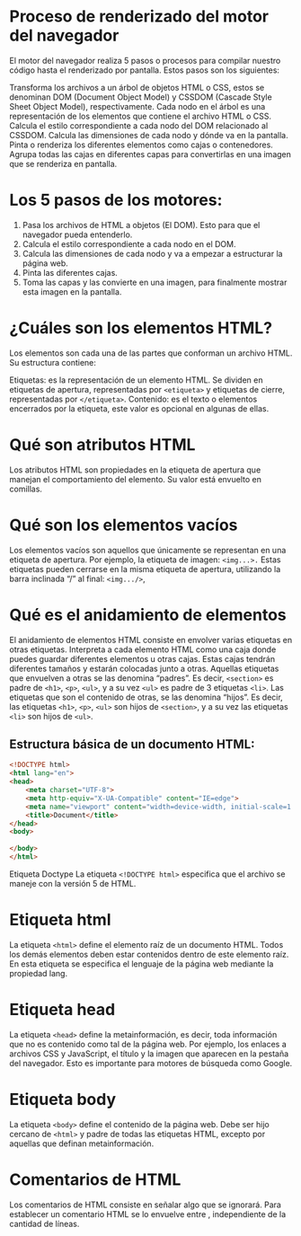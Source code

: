  # Proceso de renderizado del motor del navegador
El motor del navegador realiza 5 pasos o procesos para compilar nuestro código hasta el renderizado por pantalla. Estos pasos son los siguientes:

Transforma los archivos a un árbol de objetos HTML o CSS, estos se denominan DOM (Document Object Model) y CSSDOM (Cascade Style Sheet Object Model), respectivamente. Cada nodo en el árbol es una representación de los elementos que contiene el archivo HTML o CSS.
Calcula el estilo correspondiente a cada nodo del DOM relacionado al CSSDOM.
Calcula las dimensiones de cada nodo y dónde va en la pantalla.
Pinta o renderiza los diferentes elementos como cajas o contenedores.
Agrupa todas las cajas en diferentes capas para convertirlas en una imagen que se renderiza en pantalla.

# Los 5 pasos de los motores:

1. Pasa los archivos de HTML a objetos (El DOM). Esto para que el navegador pueda entenderlo.
2. Calcula el estilo correspondiente a cada nodo en el DOM.
3. Calcula las dimensiones de cada nodo y va a empezar a estructurar la página web.
4. Pinta las diferentes cajas.
5. Toma las capas y las convierte en una imagen, para finalmente mostrar esta imagen en la pantalla.
 
# ¿Cuáles son los elementos HTML?
Los elementos son cada una de las partes que conforman un archivo HTML. Su estructura contiene:

Etiquetas: es la representación de un elemento HTML. Se dividen en etiquetas de apertura, representadas por `<etiqueta>` y etiquetas de cierre, representadas por `</etiqueta>`.
Contenido: es el texto o elementos encerrados por la etiqueta, este valor es opcional en algunas de ellas.

# Qué son atributos HTML
Los atributos HTML son propiedades en la etiqueta de apertura que manejan el comportamiento del elemento. Su valor está envuelto en comillas.

# Qué son los elementos vacíos
Los elementos vacíos son aquellos que únicamente se representan en una etiqueta de apertura. Por ejemplo, la etiqueta de imagen: `<img...>.`
Estas etiquetas pueden cerrarse en la misma etiqueta de apertura, utilizando la barra inclinada “/” al final: `<img.../>`,

# Qué es el anidamiento de elementos
El anidamiento de elementos HTML consiste en envolver varias etiquetas en otras etiquetas.
Interpreta a cada elemento HTML como una caja donde puedes guardar diferentes elementos u otras cajas. Estas cajas tendrán diferentes tamaños y estarán colocadas junto a otras.
Aquellas etiquetas que envuelven a otras se las denomina “padres”. Es decir, `<section>` es padre de `<h1>`, `<p>`, `<ul>`, y a su vez `<ul>` es padre de 3 etiquetas `<li>`.
Las etiquetas que son el contenido de otras, se las denomina “hijos”. Es decir, las etiquetas `<h1>`, `<p>`, `<ul>` son hijos de `<section>`, y a su vez las etiquetas `<li>` son hijos de `<ul>`.

## Estructura básica de un documento HTML:
```HTML
<!DOCTYPE html>
<html lang="en">
<head>
    <meta charset="UTF-8">
    <meta http-equiv="X-UA-Compatible" content="IE=edge">
    <meta name="viewport" content="width=device-width, initial-scale=1.0">
    <title>Document</title>
</head>
<body>
    
</body>
</html>

```
Etiqueta Doctype
La etiqueta `<!DOCTYPE html>` especifica que el archivo se maneje con la versión 5 de HTML.

# Etiqueta html
La etiqueta `<html>` define el elemento raíz de un documento HTML. Todos los demás elementos deben estar contenidos dentro de este elemento raíz. En esta etiqueta se especifica el lenguaje de la página web mediante la propiedad lang.

# Etiqueta head
La etiqueta `<head>` define la metainformación, es decir, toda información que no es contenido como tal de la página web. Por ejemplo, los enlaces a archivos CSS y JavaScript, el título y la imagen que aparecen en la pestaña del navegador. Esto es importante para motores de búsqueda como Google.

# Etiqueta body
La etiqueta `<body>` define el contenido de la página web. Debe ser hijo cercano de `<html>` y padre de todas las etiquetas HTML, excepto por aquellas que definan metainformación.

# Comentarios de HTML
Los comentarios de HTML consiste en señalar algo que se ignorará. Para establecer un comentario HTML se lo envuelve entre <!-- y -->, independiente de la cantidad de líneas.